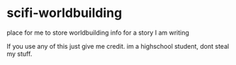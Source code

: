 # scifi-worldbuilding
place for me to store worldbuilding info for a story I am writing


If you use any of this just give me credit. im a highschool student, dont steal my stuff.
